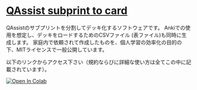 # [QAssist subprint to card](https://github.com/katsuma-inoue-42/qassist_to_card)

QAssistのサブプリントを分割してデッキ化するソフトウェアです。
Ankiでの使用を想定し、デッキをロードするためのCSVファイル (表ファイル)も同時に生成します。
家庭内で依頼されて作成したものを、個人学習の効率化の目的の下、MITライセンスで一般公開しています。

以下のリンクからアクセス下さい（規約ならびに詳細な使い方は全てこの中に記載されています）。

[![Open In Colab](https://colab.research.google.com/assets/colab-badge.svg)](http://colab.research.google.com/github/katsuma-inoue-42/qassist_to_card/blob/master/qassist_to_card.ipynb)
